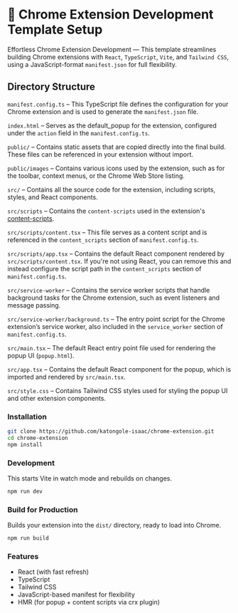 # 🚀 Chrome Extension Development Template Setup

Effortless Chrome Extension Development — This template streamlines building Chrome extensions with `React`, `TypeScript`, `Vite`, and `Tailwind CSS`, using a JavaScript-format `manifest.json` for full flexibility.

## Directory Structure

`manifest.config.ts` – This TypeScript file defines the configuration for your Chrome extension and is used to generate the `manifest.json` file.

`index.html` – Serves as the default_popup for the extension, configured under the `action` field in the `manifest.config.ts`.

`public/` – Contains static assets that are copied directly into the final build. These files can be referenced in your extension without import.

`public/images` – Contains various icons used by the extension, such as for the toolbar, context menus, or the Chrome Web Store listing.

`src/` – Contains all the source code for the extension, including scripts, styles, and React components.


`src/scripts` – Contains the `content-scripts` used in the extension's [content-scripts](https://developer.chrome.com/docs/extensions/reference/manifest/content-scripts "Content Scripts"). 

`src/scripts/content.tsx` – This file serves as a content script and is referenced in the `content_scripts` section of `manifest.config.ts`.

`src/scripts/app.tsx` – Contains the default React component rendered by `src/scripts/content.tsx`. If you're not using React, you can remove this and instead configure the script path in the `content_scripts` section of `manifest.config.ts`.

`src/service-worker` – Contains the service worker scripts that handle background tasks for the Chrome extension, such as event listeners and message passing.

`src/service-worker/background.ts` – The entry point script for the Chrome extension’s service worker, also included in the `service_worker` section of `manifest.config.ts`.

`src/main.tsx` – The default React entry point file used for rendering the popup UI (`popup.html`).

`src/app.tsx` – Contains the default React component for the popup, which is imported and rendered by `src/main.tsx`.

`src/style.css` – Contains Tailwind CSS styles used for styling the popup UI and other extension components.


### Installation

```bash
git clone https://github.com/katongole-isaac/chrome-extension.git
cd chrome-extension
npm install
```

### Development

This starts Vite in watch mode and rebuilds on changes.

```bash
npm run dev
```

### Build for Production

Builds your extension into the `dist/` directory, ready to load into Chrome.

```bash
npm run build
```

### Features

- React (with fast refresh)
- TypeScript
- Tailwind CSS
- JavaScript-based manifest for flexibility
- HMR (for popup + content scripts via crx plugin)
